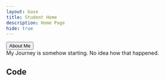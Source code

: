 ```yaml
---
layout: base
title: Student Home 
description: Home Page
hide: true
---
```

 <a href="aboutme.html"> 
   <button>About Me</button>
 </a>

<br>
My Journey is somehow starting. No idea how that happened.
<br>

## Code

